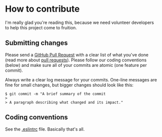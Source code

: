 # How to contribute

I'm really glad you're reading this, because we need volunteer developers to help this project come to fruition.

## Submitting changes

Please send a [GitHub Pull Request](https://github.com/mthahzan/react-native-image-fallback/compare?expand=1) with a clear list of what you've done (read more about [pull requests](http://help.github.com/pull-requests/)). Please follow our coding conventions (below) and make sure all of your commits are atomic (one feature per commit).

Always write a clear log message for your commits. One-line messages are fine for small changes, but bigger changes should look like this:

    $ git commit -m "A brief summary of the commit
    >
    > A paragraph describing what changed and its impact."

## Coding conventions

See the [.eslintrc](.eslintrc) file. Basically that's all.
